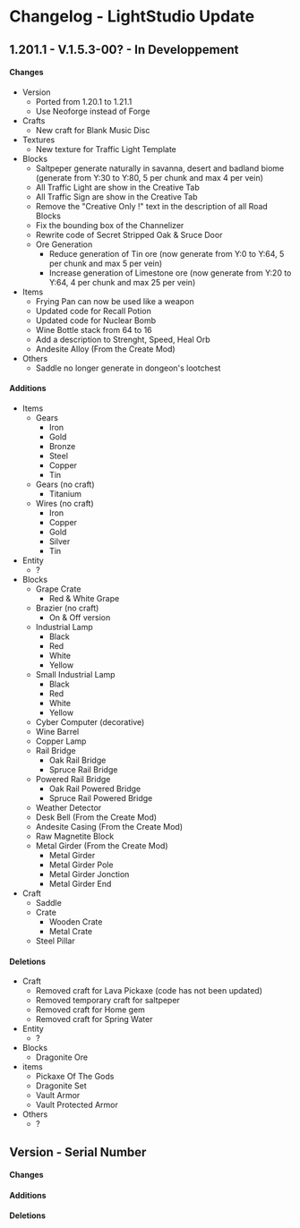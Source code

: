 # Changelog - LightStudio Update

## 1.201.1 -  V.1.5.3-00? - In Developpement

#### Changes
   - Version
      - Ported from 1.20.1 to 1.21.1
      - Use Neoforge instead of Forge
   - Crafts
      - New craft for Blank Music Disc
   - Textures
      - New texture for Traffic Light Template
   - Blocks
      - Saltpeper generate naturally in savanna, desert and badland biome (generate from Y:30 to Y:80, 5 per chunk and max 4 per vein)
      - All Traffic Light are show in the Creative Tab
      - All Traffic Sign are show in the Creative Tab
      - Remove the "Creative Only !" text in the description of all Road Blocks
      - Fix the bounding box of the Channelizer
      - Rewrite code of Secret Stripped Oak & Sruce Door
      - Ore Generation
         - Reduce generation of Tin ore (now generate from Y:0 to Y:64, 5 per chunk and max 5 per vein)
         - Increase generation of Limestone ore (now generate from Y:20 to Y:64, 4 per chunk and max 25 per vein)
   - Items
      - Frying Pan can now be used like a weapon 
      - Updated code for Recall Potion
      - Updated code for Nuclear Bomb
      - Wine Bottle stack from 64 to 16
      - Add a description to Strenght, Speed, Heal Orb
      - Andesite Alloy (From the Create Mod)
   - Others
      - Saddle no longer generate in dongeon's lootchest
#### Additions
   - Items
      - Gears
         - Iron
         - Gold
         - Bronze
         - Steel
         - Copper
         - Tin
      - Gears (no craft)
         - Titanium
      - Wires (no craft)
         - Iron
         - Copper
         - Gold
         - Silver
         - Tin
   - Entity
      - ?
   - Blocks
      - Grape Crate
         - Red & White Grape
      - Brazier (no craft)
         - On & Off version
      - Industrial Lamp
         - Black
         - Red
         - White
         - Yellow
      - Small Industrial Lamp
         - Black
         - Red
         - White
         - Yellow
      - Cyber Computer (decorative)
      - Wine Barrel
      - Copper Lamp
      - Rail Bridge
         - Oak Rail Bridge
         - Spruce Rail Bridge
      - Powered Rail Bridge
         - Oak Rail Powered Bridge
         - Spruce Rail Powered Bridge
      - Weather Detector
      - Desk Bell (From the Create Mod)
      - Andesite Casing (From the Create Mod)
      - Raw Magnetite Block
      - Metal Girder (From the Create Mod)
         - Metal Girder 
         - Metal Girder Pole
         - Metal Girder Jonction
         - Metal Girder End
   - Craft
      - Saddle
      - Crate
         - Wooden Crate
         - Metal Crate
      - Steel Pillar

#### Deletions
   - Craft
      - Removed craft for Lava Pickaxe (code has not been updated)
      - Removed temporary craft for saltpeper
      - Removed craft for Home gem
      - Removed craft for Spring Water
   - Entity   
      - ?
   - Blocks  
      - Dragonite Ore
   - items   
      - Pickaxe Of The Gods
      - Dragonite Set
      - Vault Armor
      - Vault Protected Armor
   - Others
      - ?

## Version -  Serial Number

#### Changes

#### Additions

#### Deletions